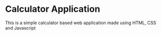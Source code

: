 # Calculator Application
This is a simple calculator based web application made using HTML, CSS and Javascript
